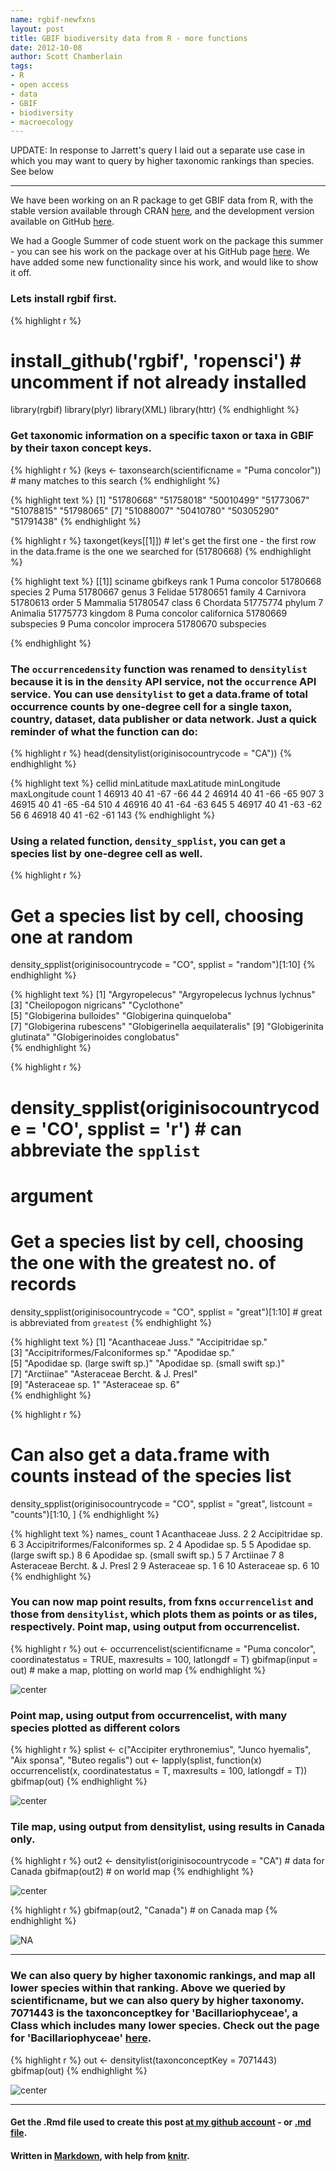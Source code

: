 ```yaml
---
name: rgbif-newfxns
layout: post
title: GBIF biodiversity data from R - more functions
date: 2012-10-08
author: Scott Chamberlain
tags: 
- R
- open access
- data
- GBIF
- biodiversity
- macroecology
---
```


UPDATE: In response to Jarrett's query I laid out a separate use case in which you may want to query by higher taxonomic rankings than species. See below

*****

We have been working on an R package to get GBIF data from R, with the stable version available through CRAN [here](http://cran.r-project.org/web/packages/rgbif/index.html), and the development version available on GitHub [here](https://github.com/ropensci/rgbif). 

We had a Google Summer of code stuent work on the package this summer - you can see his work on the package over at his GitHub page [here](https://github.com/vijaybarve/rgbif).  We have added some new functionality since his work, and would like to show it off. 

### Lets install rgbif first.

{% highlight r %}
# install_github('rgbif', 'ropensci') # uncomment if not already installed
library(rgbif)
library(plyr)
library(XML)
library(httr)
{% endhighlight %}


### Get taxonomic information on a specific taxon or taxa in GBIF by their taxon concept keys.

{% highlight r %}
(keys <- taxonsearch(scientificname = "Puma concolor"))  # many matches to this search
{% endhighlight %}



{% highlight text %}
 [1] "51780668" "51758018" "50010499" "51773067" "51078815" "51798065"
 [7] "51088007" "50410780" "50305290" "51791438"
{% endhighlight %}



{% highlight r %}
taxonget(keys[[1]])  # let's get the first one - the first row in the data.frame is the one we searched for (51780668)
{% endhighlight %}



{% highlight text %}
[[1]]
                    sciname gbifkeys       rank
1             Puma concolor 51780668    species
2                      Puma 51780667      genus
3                   Felidae 51780651     family
4                 Carnivora 51780613      order
5                  Mammalia 51780547      class
6                  Chordata 51775774     phylum
7                  Animalia 51775773    kingdom
8 Puma concolor californica 51780669 subspecies
9   Puma concolor improcera 51780670 subspecies

{% endhighlight %}


### The `occurrencedensity` function was renamed to `densitylist` because it is in the `density` API service, not the `occurrence` API service.  You can use `densitylist` to get a data.frame of total occurrence counts by one-degree cell for a single taxon, country, dataset, data publisher or data network.  Just a quick reminder of what the function can do:

{% highlight r %}
head(densitylist(originisocountrycode = "CA"))
{% endhighlight %}



{% highlight text %}
  cellid minLatitude maxLatitude minLongitude maxLongitude count
1  46913          40          41          -67          -66    44
2  46914          40          41          -66          -65   907
3  46915          40          41          -65          -64   510
4  46916          40          41          -64          -63   645
5  46917          40          41          -63          -62    56
6  46918          40          41          -62          -61   143
{% endhighlight %}


### Using a related function, `density_spplist`, you can get a species list by one-degree cell as well.

{% highlight r %}
# Get a species list by cell, choosing one at random
density_spplist(originisocountrycode = "CO", spplist = "random")[1:10]
{% endhighlight %}



{% highlight text %}
 [1] "Argyropelecus"                 "Argyropelecus lychnus lychnus"
 [3] "Cheilopogon nigricans"         "Cyclothone"                   
 [5] "Globigerina bulloides"         "Globigerina quinqueloba"      
 [7] "Globigerina rubescens"         "Globigerinella aequilateralis"
 [9] "Globigerinita glutinata"       "Globigerinoides conglobatus"  
{% endhighlight %}



{% highlight r %}
# density_spplist(originisocountrycode = 'CO', spplist = 'r') # can abbreviate the `spplist`
# argument

# Get a species list by cell, choosing the one with the greatest no. of records
density_spplist(originisocountrycode = "CO", spplist = "great")[1:10]  # great is abbreviated from `greatest`
{% endhighlight %}



{% highlight text %}
 [1] "Acanthaceae Juss."                 "Accipitridae sp."                 
 [3] "Accipitriformes/Falconiformes sp." "Apodidae sp."                     
 [5] "Apodidae sp. (large swift sp.)"    "Apodidae sp. (small swift sp.)"   
 [7] "Arctiinae"                         "Asteraceae Bercht. & J. Presl"    
 [9] "Asteraceae sp. 1"                  "Asteraceae sp. 6"                 
{% endhighlight %}



{% highlight r %}

# Can also get a data.frame with counts instead of the species list
density_spplist(originisocountrycode = "CO", spplist = "great", listcount = "counts")[1:10, ]
{% endhighlight %}



{% highlight text %}
                              names_ count
1                  Acanthaceae Juss.     2
2                   Accipitridae sp.     6
3  Accipitriformes/Falconiformes sp.     2
4                       Apodidae sp.     5
5     Apodidae sp. (large swift sp.)     8
6     Apodidae sp. (small swift sp.)     5
7                          Arctiinae     7
8      Asteraceae Bercht. & J. Presl     2
9                   Asteraceae sp. 1     6
10                  Asteraceae sp. 6    10
{% endhighlight %}


### You can now map point results, from fxns `occurrencelist` and those from `densitylist`, which plots them as points or as tiles, respectively.  Point map, using output from occurrencelist.

{% highlight r %}
out <- occurrencelist(scientificname = "Puma concolor", coordinatestatus = TRUE, maxresults = 100, latlongdf = T)
gbifmap(input = out)  # make a map, plotting on world map
{% endhighlight %}

![center](/img/gbifmap1.png) 


### Point map, using output from occurrencelist, with many species plotted as different colors

{% highlight r %}
splist <- c("Accipiter erythronemius", "Junco hyemalis", "Aix sponsa", "Buteo regalis")
out <- lapply(splist, function(x) occurrencelist(x, coordinatestatus = T, maxresults = 100, latlongdf = T))
gbifmap(out)
{% endhighlight %}

![center](/img/gbifmap2.png) 


### Tile map, using output from densitylist, using results in Canada only.

{% highlight r %}
out2 <- densitylist(originisocountrycode = "CA")  # data for Canada
gbifmap(out2)  # on world map
{% endhighlight %}

![center](/img/gbifmap31.png) 

{% highlight r %}
gbifmap(out2, "Canada")  # on Canada map
{% endhighlight %}

![NA](/img/gbifmap32.png) 


*****

### We can also query by higher taxonomic rankings, and map all lower species within that ranking. Above we queried by scientificname, but we can also query by higher taxonomy. 7071443 is the taxonconceptkey for 'Bacillariophyceae', a Class which includes many lower species. Check out the page for 'Bacillariophyceae' [here](http://data.gbif.org/species/7071443).

{% highlight r %}
out <- densitylist(taxonconceptKey = 7071443)
gbifmap(out)
{% endhighlight %}

![center](/img/gbifmap4.png) 


*********
#### Get the .Rmd file used to create this post [at my github account](https://github.com/SChamberlain/schamberlain.github.com/blob/master/_drafts/2012-10-08-rgbif-newfxns.Rmd) - or [.md file](https://github.com/SChamberlain/schamberlain.github.com/tree/master/_posts/2012-10-08-rgbif-newfxns.md).

#### Written in [Markdown](http://daringfireball.net/projects/markdown/), with help from [knitr](http://yihui.name/knitr/).
